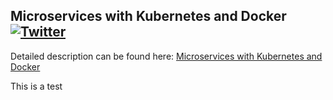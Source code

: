 ## Microservices with Kubernetes and Docker [![Twitter](https://img.shields.io/twitter/follow/piotr_minkowski.svg?style=social&logo=twitter&label=Follow%20Me)](https://twitter.com/piotr_minkowski)

Detailed description can be found here: [Microservices with Kubernetes and Docker](https://piotrminkowski.wordpress.com/2017/03/31/microservices-with-kubernetes-and-docker)

This is a test
